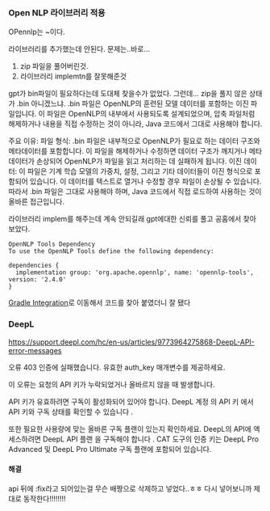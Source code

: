 ### Open NLP 라이브러리 적용
OPennlp는 ~이다.

라이브러리를 추가했는데 안된다. 
문제는..바로... 
1. zip 파일을 풀어버린것.
2. 라이브러리 implemtn를 잘못해준것


gpt가 bin파일이 필요하다는데 도대체 찾을수가 없었다. 그런데... zip을 풀지 않은 상태가 .bin 아니겠느냐.
.bin 파일은 OpenNLP의 훈련된 모델 데이터를 포함하는 이진 파일입니다. 이 파일은 OpenNLP의 내부에서 사용되도록 설계되었으며, 압축 파일처럼 해제하거나 내용을 직접 수정하는 것이 아니라, Java 코드에서 그대로 사용해야 합니다.

주요 이유:
파일 형식: .bin 파일은 내부적으로 OpenNLP가 필요로 하는 데이터 구조와 메타데이터를 포함합니다. 이 파일을 해제하거나 수정하면 데이터 구조가 깨지거나 메타데이터가 손상되어 OpenNLP가 파일을 읽고 처리하는 데 실패하게 됩니다.
이진 데이터: 이 파일은 기계 학습 모델의 가중치, 설정, 그리고 기타 데이터들이 이진 형식으로 포함되어 있습니다. 이 데이터를 텍스트로 열거나 수정할 경우 파일이 손상될 수 있습니다.
따라서 .bin 파일은 그대로 사용해야 하며, Java 코드에서 직접 로드하여 사용하는 것이 올바른 접근입니다.

라이브러리 implem를 해주는데 계속 안되길래 gpt에대한 신뢰를 풀고 공홈에서 찾아보았다.
```text
OpenNLP Tools Dependency
To use the OpenNLP Tools define the following dependency:

dependencies {
  implementation group: 'org.apache.opennlp', name: 'opennlp-tools', version: '2.4.0'
}
```
[Gradle Integration](https://opennlp.apache.org/gradle-dependency.html)로 이동해서 코드를 찾아 붙였더니 잘 됐다

### DeepL

https://support.deepl.com/hc/en-us/articles/9773964275868-DeepL-API-error-messages  

오류 403
인증에 실패했습니다. 유효한 auth_key 매개변수를 제공하세요.

이 오류는 요청의 API 키가 누락되었거나 올바르지 않을 때 발생합니다.

API 키가 유효하려면 구독이 활성화되어 있어야 합니다. DeepL 계정 의 API 키 에서 API 키와 구독 상태를 확인할 수 있습니다 .

또한 필요한 사용량에 맞는 올바른 구독 플랜이 있는지 확인하세요. DeepL의 API에 액세스하려면  DeepL API 플랜 을 구독해야 합니다 . CAT 도구의 인증 키는  DeepL Pro Advanced 및 DeepL Pro Ultimate  구독 플랜에 포함되어 있습니다.

#### 해결
api 뒤에 :fix라고 되어있는걸 무슨 배짱으로 삭제하고 넣었다..ㅎㅎ 다시 넣어보니까 제대로 동작한다!!!!!!!!